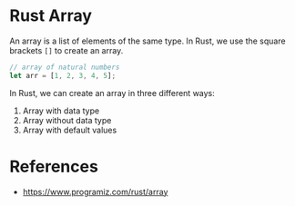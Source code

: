 # Rust Array

An array is a list of elements of the same type. In Rust, we use the square brackets `[]` to create an array.

```rust
// array of natural numbers
let arr = [1, 2, 3, 4, 5];
```

In Rust, we can create an array in three different ways:

1. Array with data type
2. Array without data type
3. Array with default values



# References

* https://www.programiz.com/rust/array
